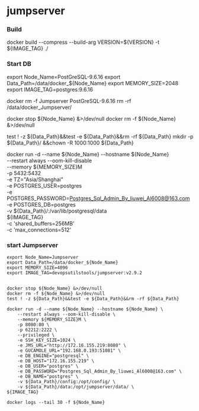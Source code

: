 # jumpserver

### Build

docker build --compress --build-arg VERSION=${VERSION} -t ${IMAGE_TAG} ./

### Start DB
export Node_Name=PostGreSQL-9.6.16
export Data_Path=/data/docker_${Node_Name}
export MEMORY_SIZE=2048
export IMAGE_TAG=postgres:9.6.16

docker rm -f Jumpserver PostGreSQL-9.6.16
rm -rf /data/docker_Jumpserver/

docker stop ${Node_Name} &>/dev/null
docker rm -f ${Node_Name} &>/dev/null

test ! -z ${Data_Path}&&test -e ${Data_Path}&&rm -rf ${Data_Path}
mkdir -p ${Data_Path}/ &&chown -R 1000:1000 ${Data_Path}

docker run -d --name ${Node_Name} --hostname ${Node_Name} \
    --restart always --oom-kill-disable \
    --memory ${MEMORY_SIZE}M \
    -p 5432:5432 \
    -e TZ="Asia/Shanghai" \
    -e POSTGRES_USER=postgres \
    -e POSTGRES_PASSWORD=Postgres_Sql_Admin_By_liuwei_Al6008@163.com \
    -e POSTGRES_DB=postgres \
    -v ${Data_Path}/:/var/lib/postgresql/data \
${IMAGE_TAG} \
   -c 'shared_buffers=256MB' \
   -c 'max_connections=512'
   
### start Jumpserver

```
export Node_Name=Jumpserver
export Data_Path=/data/docker_${Node_Name}
export MEMORY_SIZE=4096
export IMAGE_TAG=devopsutilstools/jumpserver:v2.9.2


docker stop ${Node_Name} &>/dev/null
docker rm -f ${Node_Name} &>/dev/null
test ! -z ${Data_Path}&&test -e ${Data_Path}&&rm -rf ${Data_Path}

docker run -d --name ${Node_Name} --hostname ${Node_Name} \
    --restart always --oom-kill-disable \
    --memory ${MEMORY_SIZE}M \
    -p 8080:80 \
    -p 62212:2222 \
    --privileged \
    -e SSH_KEY_SIZE=1024 \
    -e JMS_URL="http://172.16.155.219:8080" \
    -e GUCAMOLE_URL="192.168.0.193:51081" \
    -e DB_ENGINE="postgresql" \
    -e DB_HOST="172.16.155.219" \
    -e DB_USER="postgres" \
    -e DB_PASSWORD="Postgres_Sql_Admin_By_liuwei_Al6008@163.com" \
    -e DB_NAME="postgres" \
    -v ${Data_Path}/config:/opt/config/ \
    -v ${Data_Path}/data:/opt/jumpserver/data/ \
${IMAGE_TAG}

docker logs --tail 30 -f ${Node_Name}
```
